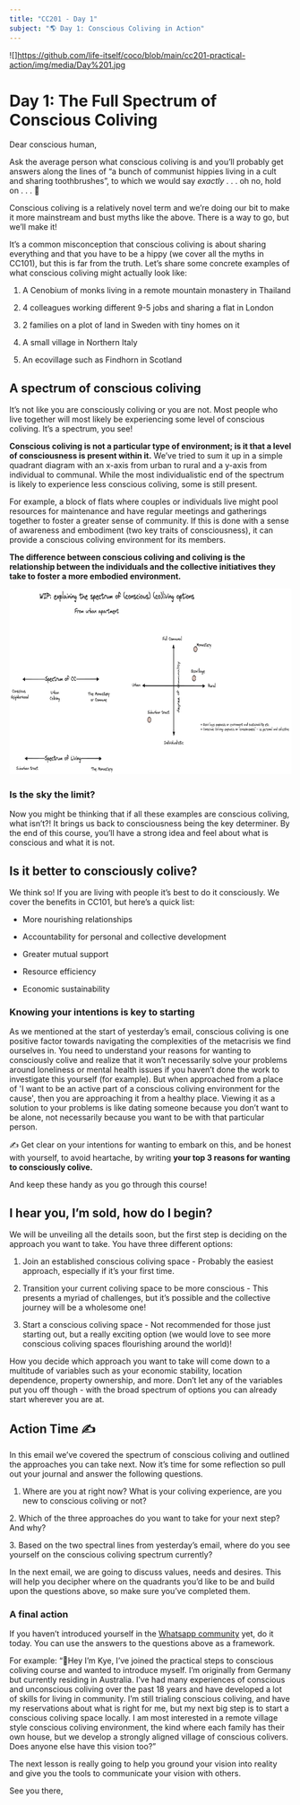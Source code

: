 ```yaml
---
title: "CC201 - Day 1"
subject: "🌎 Day 1: Conscious Coliving in Action"
---
```


![]https://github.com/life-itself/coco/blob/main/cc201-practical-action/img/media/Day%201.jpg

# Day 1: The Full Spectrum of Conscious Coliving

Dear conscious human,

Ask the average person what conscious coliving is and you’ll probably get answers along the lines of “a bunch of communist hippies living in a cult and sharing toothbrushes”, to which we would say *exactly* . . . oh no, hold on . . . 👀

Conscious coliving is a relatively novel term and we’re doing our bit to make it more mainstream and bust myths like the above. There is a way to go, but we’ll make it!

It’s a common misconception that conscious coliving is about sharing everything and that you have to be a hippy (we cover all the myths in CC101), but this is far from the truth. Let’s share some concrete examples of what conscious coliving might actually look like:

1.  A Cenobium of monks living in a remote mountain monastery in Thailand

2.  4 colleagues working different 9-5 jobs and sharing a flat in London

3.  2 families on a plot of land in Sweden with tiny homes on it

4.  A small village in Northern Italy

5.  An ecovillage such as Findhorn in Scotland

## A spectrum of conscious coliving

It’s not like you are consciously coliving or you are not. Most people who live together will most likely be experiencing some level of conscious coliving. It’s a spectrum, you see!

**Conscious coliving is not a particular type of environment; is it that a level of consciousness is present within it.** We’ve tried to sum it up in a simple quadrant diagram with an x-axis from urban to rural and a y-axis from individual to communal. While the most individualistic end of the spectrum is likely to experience less conscious coliving, some is still present.

For example, a block of flats where couples or individuals live might pool resources for maintenance and have regular meetings and gatherings together to foster a greater sense of community. If this is done with a sense of awareness and embodiment (two key traits of consciousness), it can provide a conscious coliving environment for its members.

**The difference between conscious coliving and coliving is the relationship between the individuals and the collective initiatives they take to foster a more embodied environment.**

<img src="img/media/image2.png" style="width:5.95959in;height:3.44504in" />

### Is the sky the limit?

Now you might be thinking that if all these examples are conscious coliving, what isn’t?! It brings us back to consciousness being the key determiner. By the end of this course, you’ll have a strong idea and feel about what is conscious and what it is not.

## Is it better to consciously colive? 

We think so! If you are living with people it’s best to do it consciously. We cover the benefits in CC101, but here’s a quick list:

- More nourishing relationships

- Accountability for personal and collective development

- Greater mutual support

- Resource efficiency

- Economic sustainability

### Knowing your intentions is key to starting

As we mentioned at the start of yesterday’s email, conscious coliving is one positive factor towards navigating the complexities of the metacrisis we find ourselves in. You need to understand your reasons for wanting to consciously colive and realize that it won’t necessarily solve your problems around loneliness or mental health issues if you haven’t done the work to investigate this yourself (for example). But when approached from a place of 'I want to be an active part of a conscious coliving environment for the cause', then you are approaching it from a healthy place. Viewing it as a solution to your problems is like dating someone because you don’t want to be alone, not necessarily because you want to be with that particular person.

✍️ Get clear on your intentions for wanting to embark on this, and be honest with yourself, to avoid heartache, by writing **your top 3 reasons for wanting to consciously colive.**

And keep these handy as you go through this course!

## I hear you, I’m sold, how do I begin? 

We will be unveiling all the details soon, but the first step is deciding on the approach you want to take. You have three different options:

1.  Join an established conscious coliving space - Probably the easiest approach, especially if it’s your first time.

2.  Transition your current coliving space to be more conscious - This presents a myriad of challenges, but it’s possible and the collective journey will be a wholesome one!

3.  Start a conscious coliving space - Not recommended for those just starting out, but a really exciting option (we would love to see more conscious coliving spaces flourishing around the world)!

How you decide which approach you want to take will come down to a multitude of variables such as your economic stability, location dependence, property ownership, and more. Don’t let any of the variables put you off though - with the broad spectrum of options you can already start wherever you are at.

## Action Time ✍️

In this email we’ve covered the spectrum of conscious coliving and outlined the approaches you can take next. Now it’s time for some reflection so pull out your journal and answer the following questions.  
  
1. Where are you at right now? What is your coliving experience, are you new to conscious coliving or not?

2\. Which of the three approaches do you want to take for your next step? And why?

3\. Based on the two spectral lines from yesterday’s email, where do you see yourself on the conscious coliving spectrum currently?

In the next email, we are going to discuss values, needs and desires. This will help you decipher where on the quadrants you’d like to be and build upon the questions above, so make sure you’ve completed them.

### A final action

If you haven’t introduced yourself in the [Whatsapp community](https://chat.whatsapp.com/DycZceubrTzI1DHKHZr5sw) yet, do it today. You can use the answers to the questions above as a framework.  
  
For example: “👋Hey I’m Kye, I’ve joined the practical steps to conscious coliving course and wanted to introduce myself. I’m originally from Germany but currently residing in Australia. I’ve had many experiences of conscious and unconscious coliving over the past 18 years and have developed a lot of skills for living in community. I’m still trialing conscious coliving, and have my reservations about what is right for me, but my next big step is to start a conscious coliving space locally. I am most interested in a remote village style conscious coliving environment, the kind where each family has their own house, but we develop a strongly aligned village of conscious colivers. Does anyone else have this vision too?”  
  
The next lesson is really going to help you ground your vision into reality and give you the tools to communicate your vision with others.  
  
See you there,  


